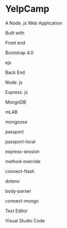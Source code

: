 # YelpCamp
A Node. js Web Application

Built with

Front end

Bootstrap 4.0

ejs


Back End

Node. js

Express. js

MongoDB

mLAB

mongoose

passport

passport-local

express-session

method-override

connect-flash

dotenv

body-parser

connect-mongo


Text Editor

Visual Studio Code
